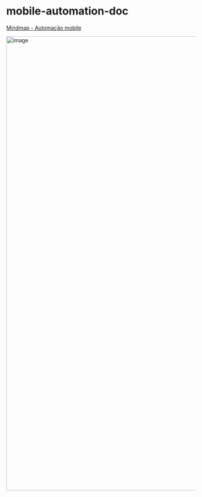 # mobile-automation-doc

[Mindmap - Automação mobile](https://whimsical.com/mindmap-automacao-mobile-por-kalisia-andrade-QUR2tt3yi2fYidgtAWCJgU)

<img width="1205" alt="image" src="https://user-images.githubusercontent.com/29958709/183546331-aa24e409-2cd0-4ba6-a3f2-a89e0bb9870f.png">
